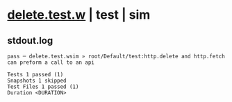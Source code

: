 # [delete.test.w](../../../../../../examples/tests/sdk_tests/api/delete.test.w) | test | sim

## stdout.log
```log
pass ─ delete.test.wsim » root/Default/test:http.delete and http.fetch can preform a call to an api

Tests 1 passed (1)
Snapshots 1 skipped
Test Files 1 passed (1)
Duration <DURATION>
```

